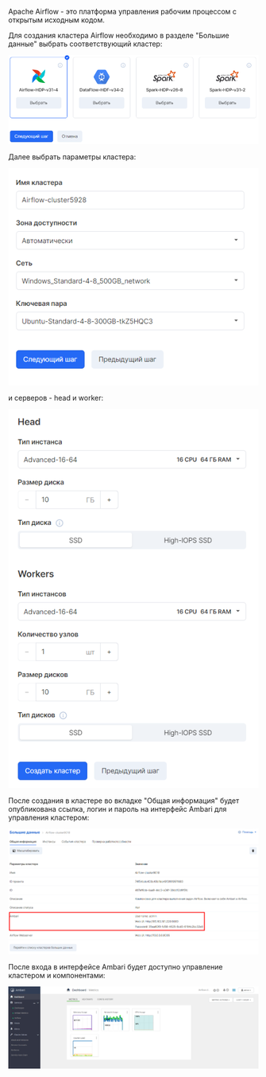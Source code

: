 Apache Airflow - это платформа управления рабочим процессом с открытым исходным кодом.

Для создания кластера Airflow необходимо в разделе "Большие данные" выбрать соответствующий кластер:

![](./assets/1601722777913.2-png)

Далее выбрать параметры кластера:

![](./assets/1601724143228.6-png)

и серверов - head и worker:

![](./assets/1601724183067.7-png)

После создания в кластере во вкладке "Общая информация" будет опубликована ссылка, логин и пароль на интерфейс Ambari для управления кластером:

![](./assets/1601724585349.a2-png)

После входа в интерфейсе Ambari будет доступно управление кластером и компонентами:

![](./assets/1601725988039.a3-png)
